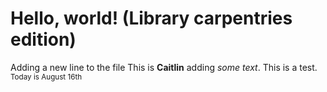 # Hello, world! (Library carpentries edition)
Adding a new line to the file
This is **Caitlin** adding _some text_. This is a test. <sub>Today is August 16th</sub>
